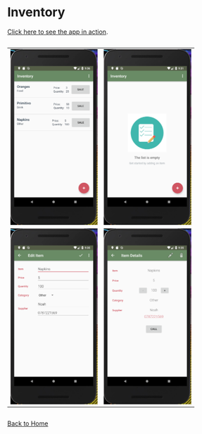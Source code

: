 Inventory
==========

[Click here to see the app in action](https://www.youtube.com/watch?v=bKWdDiIfqGU).


<div style="overflow-x:auto;">
	<table align="center" cellspacing="0" cellpadding="0" style="border: none; border-collapse:collapse">
		<tr>
			<td align="center"><a href="images/Inventory1.PNG"><img src="images/Inventory1.PNG" style="max-height: 400px" /></a></td>
			<td align="center"><a href="images/Inventory2.PNG"><img src="images/Inventory2.PNG" style="max-height: 400px" /></a></td>
		</tr>
		<tr>
			<td align="center"><a href="images/Inventory3.PNG"><img src="images/Inventory3.PNG" style="max-height: 400px" /></a></td>
			<td align="center"><a href="images/Inventory4.PNG"><img src="images/Inventory4.PNG" style="max-height: 400px" /></a></td>
		</tr>
	</table>
</div>

[Back to Home](index)
